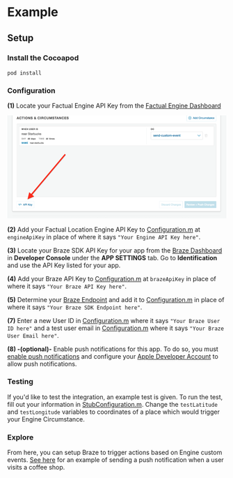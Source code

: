 # Example

## Setup

### Install the Cocoapod

```
pod install
```

### Configuration

**(1)** Locate your Factual Engine API Key from the [Factual Engine Dashboard](https://engine.factual.com/garage)

![Dashboard image](./images/dashboard.png)

**(2)** Add your Factual Location Engine API Key to [Configuration.m](BrazeFactualEngineDemo/Configuration.m) at `engineApiKey` in place of where it says ``"Your Engine API Key here"``.

**(3)** Locate your Braze SDK API Key for your app from the [Braze Dashboard](https://dashboard.braze.com) in **Developer Console** under the **APP SETTINGS** tab.  Go to **Identification** and use the API Key listed for your app.

**(4)** Add your Braze API Key to [Configuration.m](BrazeFactualEngineDemo/Configuration.m) at `brazeApiKey` in place of where it says `"Your Braze API Key here"`.

**(5)** Determine your [Braze Endpoint](https://www.braze.com/docs/user_guide/administrative/access_braze/sdk_endpoints/) and add it to [Configuration.m](BrazeFactualEngineDemo/Configuration.m) in place of where it says `"Your Braze SDK Endpoint here"`.

**(7)** Enter a new User ID in [Configuration.m](BrazeFactualEngineDemo/Configuration.m) where it says `"Your Braze User ID here"` and a test user email in [Configuration.m](BrazeFactualEngineDemo/Configuration.m) where it says `"Your Braze User Email here"`.

**(8) -(optional)-** Enable push notifications for this app.  To do so, you must [enable push notifications](https://developer.apple.com/documentation/usernotifications/registering_your_app_with_apns) and configure your [Apple Developer Account](https://developer.apple.com/account/#/overview/) to allow push notifications.

### Testing

If you'd like to test the integration, an example test is given.  To run the test, fill out your information in [StubConfiguration.m](BrazeFactualEngineDemoTests/StubConfiguration.m).  Change the `testLatitude` and `testLongitude` variables to coordinates of a place which would trigger your Engine Circumstance.

### Explore

From here, you can setup Braze to trigger actions based on Engine custom events.  [See here](https://github.com/Factual/engine-braze-integration#example) for an example of sending a push notification when a user visits a coffee shop.
